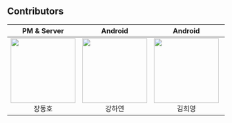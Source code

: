 ## Contributors

| PM & Server | Android | Android | Web | Server |
|:----------:|:----------:|:----------:|:----------:|:----------:|
| [<img src="https://avatars.githubusercontent.com/u/29221823?v=4" alt="" style="width:150px;150px;">](https://github.com/JangDongHo) <br/><div align="center">장동호</div> | [<img src="https://avatars.githubusercontent.com/u/86334704?v=4" alt="" style="width:150px;150px;">](https://github.com/hayeonkang) <br/><div align="center">강하연</div> | [<img src="https://avatars.githubusercontent.com/u/114382247?v=4" alt="" style="width:150px;150px;">](https://github.com/hykim02) <br/><div align="center">김희영</div> | [<img src="https://avatars.githubusercontent.com/u/113979943?v=4" alt="" style="width:150px;150px;">](https://github.com/ssinunu) <br/><div align="center">변신우</div> | [<img src="https://avatars.githubusercontent.com/u/69104743?v=4" alt="" style="width:150px;150px;">](https://github.com/YUkyeong1) <br/><div align="center">최유경</div> | 
